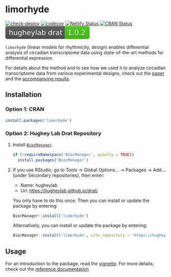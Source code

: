 # limorhyde

[![check-deploy](https://github.com/hugheylab/limorhyde/workflows/check-deploy/badge.svg)](https://github.com/hugheylab/limorhyde/actions)
[![codecov](https://codecov.io/gh/hugheylab/limorhyde/branch/master/graph/badge.svg)](https://codecov.io/gh/hugheylab/limorhyde)
[![Netlify Status](https://api.netlify.com/api/v1/badges/9dadf5b9-fac4-48d0-a8db-507efdaa33fa/deploy-status)](https://app.netlify.com/sites/frosty-golick-5f7dd0/deploys)
[![CRAN Status](https://www.r-pkg.org/badges/version/limorhyde)](https://cran.r-project.org/package=limorhyde)
[![drat version](https://raw.githubusercontent.com/hugheylab/drat/gh-pages/badges/limorhyde_drat_badge.svg)](https://github.com/hugheylab/drat/tree/gh-pages/src/contrib)

`limorhyde` (linear models for rhythmicity, design) enables differential analysis of circadian transcriptome data using state-of-the-art methods for differential expression.

For details about the method and to see how we used it to analyze circadian transcriptome data from various experimental designs, check out the [paper](https://doi.org/10.1177/0748730418813785) and the [accompanying results](https://doi.org/10.6084/m9.figshare.5945569).

## Installation

### Option 1: CRAN

```r
install.packages('limorhyde')
```

### Option 2: Hughey Lab Drat Repository

1. Install [`BiocManager`](https://cran.r-project.org/package=BiocManager).

    ```r
    if (!requireNamespace('BiocManager', quietly = TRUE))
      install.packages('BiocManager')
    ```

1. If you use RStudio, go to Tools → Global Options... → Packages → Add... (under Secondary repositories), then enter:

    - Name: hugheylab
    - Url: https://hugheylab.github.io/drat/

    You only have to do this once. Then you can install or update the package by entering:

    ```r
    BiocManager::install('limorhyde')
    ```

    Alternatively, you can install or update the package by entering:

    ```r
    BiocManager::install('limorhyde', site_repository = 'https://hugheylab.github.io/drat/')
    ```

## Usage

For an introduction to the package, read the [vignette](https://limorhyde.hugheylab.org/articles/introduction.html). For more details, check out the [reference documentation](https://limorhyde.hugheylab.org/reference/index.html).
